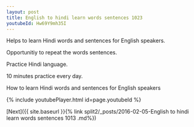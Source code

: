 ```yaml
---
layout: post
title: English to hindi learn words sentences 1023 
youtubeId: Hw69Y9mh35I
---
```

 
 
Helps to learn Hindi words and sentences for English speakers.

Opportunitiy to repeat the words sentences. 

Practice Hindi language. 
 
10 minutes practice every day. 
 
How to learn Hindi words and sentences for English speakers 
 
{% include youtubePlayer.html id=page.youtubeId %}
 
 
[Next]({{ site.baseurl }}{% link  split2/_posts/2016-02-05-English to hindi learn words sentences 1013 .md%})
 
